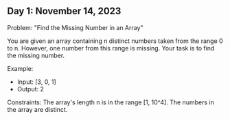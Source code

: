 ## Day 1: November 14, 2023
Problem: "Find the Missing Number in an Array"

You are given an array containing n distinct numbers taken from the range 0 to n. However, one number from this range is missing. Your task is to find the missing number.

Example:
- Input: [3, 0, 1]
- Output: 2

Constraints:
The array's length n is in the range [1, 10^4].
The numbers in the array are distinct.
